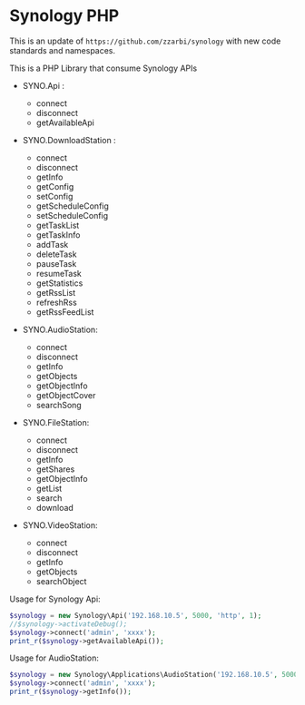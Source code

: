 Synology PHP
=================

This is an update of ``https://github.com/zzarbi/synology`` with new code standards and namespaces. 


This is a PHP Library that consume Synology APIs

* SYNO.Api :
    * connect
    * disconnect
    * getAvailableApi

* SYNO.DownloadStation :
    * connect
    * disconnect
    * getInfo
    * getConfig
    * setConfig
    * getScheduleConfig
    * setScheduleConfig
    * getTaskList
    * getTaskInfo
    * addTask
    * deleteTask
    * pauseTask
    * resumeTask
    * getStatistics
    * getRssList
    * refreshRss
    * getRssFeedList

* SYNO.AudioStation:
    * connect
    * disconnect
    * getInfo
    * getObjects
    * getObjectInfo
    * getObjectCover
    * searchSong
    
* SYNO.FileStation:
    * connect
    * disconnect
    * getInfo
    * getShares
    * getObjectInfo
    * getList
    * search
    * download
    
* SYNO.VideoStation:
    * connect
    * disconnect
    * getInfo
    * getObjects
    * searchObject
    
Usage for Synology Api:
```php
$synology = new Synology\Api('192.168.10.5', 5000, 'http', 1);
//$synology->activateDebug();
$synology->connect('admin', 'xxxx');
print_r($synology->getAvailableApi());
``` 
 
Usage for AudioStation:
```php
$synology = new Synology\Applications\AudioStation('192.168.10.5', 5000, 'http', 1);
$synology->connect('admin', 'xxxx');
print_r($synology->getInfo());
```